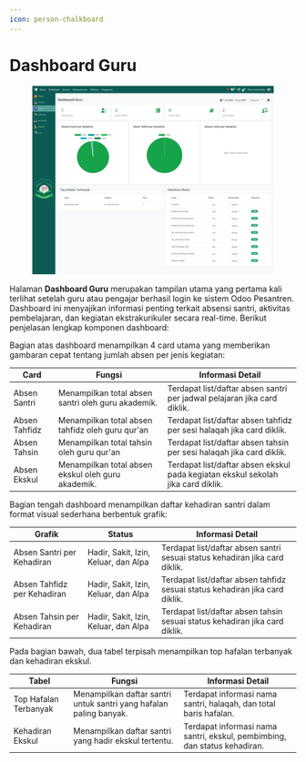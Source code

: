 ```yaml
---
icon: person-chalkboard
---
```


# Dashboard Guru

<figure><img src="../../.gitbook/assets/image (5).png" alt=""><figcaption></figcaption></figure>

Halaman **Dashboard Guru** merupakan tampilan utama yang pertama kali terlihat setelah guru atau pengajar berhasil login ke sistem Odoo Pesantren. Dashboard ini menyajikan informasi penting terkait absensi santri, aktivitas pembelajaran, dan kegiatan ekstrakurikuler secara real-time. Berikut penjelasan lengkap komponen dashboard:

Bagian atas dashboard menampilkan 4 card utama yang memberikan gambaran cepat tentang jumlah absen per jenis kegiatan:

| Card          | Fungsi                                             | Informasi Detail                                                                 |
| ------------- | -------------------------------------------------- | -------------------------------------------------------------------------------- |
| Absen Santri  | Menampilkan total absen santri oleh guru akademik. | Terdapat list/daftar absen santri per jadwal pelajaran jika card diklik.         |
| Absen Tahfidz | Menampilkan total absen tahfidz oleh guru qur'an   | Terdapat list/daftar absen tahfidz per sesi halaqah jika card diklik.            |
| Absen Tahsin  | Menampilkan total tahsin oleh guru qur'an          | Terdapat list/daftar absen tahsin per sesi halaqah jika card diklik.             |
| Absen Ekskul  | Menampilkan total absen ekskul oleh guru akademik. | Terdapat list/daftar absen ekskul pada kegiatan ekskul sekolah jika card diklik. |

Bagian tengah dashboard menampilkan daftar kehadiran santri dalam format visual sederhana berbentuk grafik:

| Grafik                      | Status                               | Informasi Detail                                                             |
| --------------------------- | ------------------------------------ | ---------------------------------------------------------------------------- |
| Absen Santri per Kehadiran  | Hadir, Sakit, Izin, Keluar, dan Alpa | Terdapat list/daftar absen santri sesuai status kehadiran jika card diklik.  |
| Absen Tahfidz per Kehadiran | Hadir, Sakit, Izin, Keluar, dan Alpa | Terdapat list/daftar absen tahfidz sesuai status kehadiran jika card diklik. |
| Absen Tahsin per Kehadiran  | Hadir, Sakit, Izin, Keluar, dan Alpa | Terdapat list/daftar absen tahsin sesuai status kehadiran jika card diklik.  |

Pada bagian bawah, dua tabel terpisah menampilkan top hafalan terbanyak dan kehadiran ekskul.

| Tabel                 | Fungsi                                                             | Informasi Detail                                                          |
| --------------------- | ------------------------------------------------------------------ | ------------------------------------------------------------------------- |
| Top Hafalan Terbanyak | Menampilkan daftar santri untuk santri yang hafalan paling banyak. | Terdapat informasi nama santri, halaqah, dan total baris hafalan.         |
| Kehadiran Ekskul      | Menampilkan daftar santri yang hadir ekskul tertentu.              | Terdapat informasi nama santri, ekskul, pembimbing, dan status kehadiran. |
